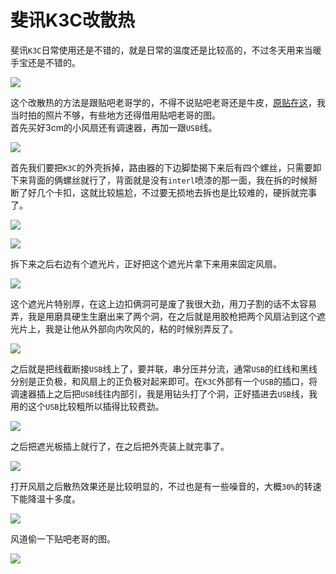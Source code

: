 # 斐讯K3C改散热
斐讯`K3C`日常使用还是不错的，就是日常的温度还是比较高的，不过冬天用来当暖手宝还是不错的。

![](screenshots/2023-04-14-18-52-34.png)

这个改散热的方法是跟贴吧老哥学的，不得不说贴吧老哥还是牛皮，[原贴在这](https://tieba.baidu.com/p/6599983651)，我当时拍的照片不够，有些地方还得借用贴吧老哥的图。  
首先买好3cm的小风扇还有调速器，再加一跟`USB`线。

![](screenshots/2023-04-14-18-52-41.png)

首先我们要把`K3C`的外壳拆掉，路由器的下边脚垫揭下来后有四个螺丝，只需要卸下来背面的俩螺丝就行了，背面就是没有`interl`喷漆的那一面，我在拆的时候掰断了好几个卡扣，这就比较尴尬，不过要无损地去拆也是比较难的，硬拆就完事了。

![](screenshots/2023-04-14-18-52-55.png)

![](screenshots/2023-04-14-18-53-04.png)

拆下来之后右边有个遮光片，正好把这个遮光片拿下来用来固定风扇。

![](screenshots/2023-04-14-18-53-16.png)

这个遮光片特别厚，在这上边扣俩洞可是废了我很大劲，用刀子割的话不太容易弄，我是用磨具硬生生磨出来了两个洞，在之后就是用胶枪把两个风扇沾到这个遮光片上，我是让他从外部向内吹风的，粘的时候别弄反了。

![](screenshots/2023-04-14-18-53-27.png)

之后就是把线截断接`USB`线上了，要并联，串分压并分流，通常`USB`的红线和黑线分别是正负极，和风扇上的正负极对起来即可。在`K3C`外部有一个`USB`的插口，将调速器插上之后把`USB`线往内部引，我是用钻头打了个洞，正好插进去`USB`线，我用的这个`USB`比较粗所以插得比较费劲。

![](screenshots/2023-04-14-18-55-31.png)

之后把遮光板插上就行了，在之后把外壳装上就完事了。

![](screenshots/2023-04-14-18-55-47.png)

打开风扇之后散热效果还是比较明显的，不过也是有一些噪音的，大概`30%`的转速下能降温十多度。

![](screenshots/2023-04-14-18-56-01.png)

风道偷一下贴吧老哥的图。

![](screenshots/2023-04-14-18-56-13.png)
